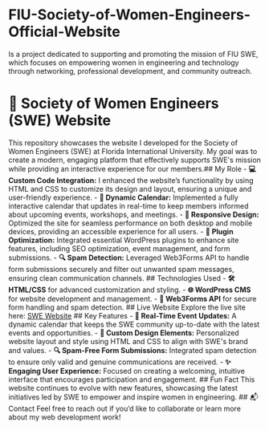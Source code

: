 # FIU-Society-of-Women-Engineers-Official-Website
Is a project dedicated to supporting and promoting the mission of FIU SWE, which focuses on empowering women in engineering and technology through networking, professional development, and community outreach.
# 🌟 Society of Women Engineers (SWE) Website 
This repository showcases the website I developed for the Society of Women Engineers (SWE) at Florida International University. My goal was to create a modern, engaging platform that effectively supports SWE's mission while providing an interactive experience for our members.## My Role - **💻 Custom Code Integration:** I enhanced the website’s functionality by using HTML and CSS to customize its design and layout, ensuring a unique and user-friendly experience. - **📅 Dynamic Calendar:** Implemented a fully interactive calendar that updates in real-time to keep members informed about upcoming events, workshops, and meetings. - **📱 Responsive Design:** Optimized the site for seamless performance on both desktop and mobile devices, providing an accessible experience for all users. - **🔧 Plugin Optimization:** Integrated essential WordPress plugins to enhance site features, including SEO optimization, event management, and form submissions. - **🔍 Spam Detection:** Leveraged Web3Forms API to handle form submissions securely and filter out unwanted spam messages, ensuring clean communication channels. ## Technologies Used - **🛠 HTML/CSS** for advanced customization and styling. - **🌐 WordPress CMS** for website development and management. - **🔗 Web3Forms API** for secure form handling and spam detection. ## Live Website Explore the live site here: [SWE Website](https://sites.swe.org/florida-international-university/) ## Key Features - **📆 Real-Time Event Updates:** A dynamic calendar that keeps the SWE community up-to-date with the latest events and opportunities. - **🎨 Custom Design Elements:** Personalized website layout and style using HTML and CSS to align with SWE's brand and values. - **🔍 Spam-Free Form Submissions:** Integrated spam detection to ensure only valid and genuine communications are received. - **✨ Engaging User Experience:** Focused on creating a welcoming, intuitive interface that encourages participation and engagement. ## Fun Fact This website continues to evolve with new features, showcasing the latest initiatives led by SWE to empower and inspire women in engineering. ## 📬 Contact Feel free to reach out if you’d like to collaborate or learn more about my web development work!
